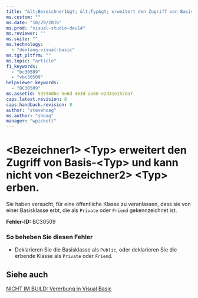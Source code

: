 ```yaml
---
title: "&lt;Bezeichner1&gt; &lt;Typ&gt; erweitert den Zugriff von Basis-&lt;Typ&gt; und kann nicht von &lt;Bezeichner2&gt; &lt;Typ&gt; erben. | Microsoft Docs"
ms.custom: ""
ms.date: "10/29/2016"
ms.prod: "visual-studio-dev14"
ms.reviewer: ""
ms.suite: ""
ms.technology: 
  - "devlang-visual-basic"
ms.tgt_pltfrm: ""
ms.topic: "article"
f1_keywords: 
  - "bc30509"
  - "vbc30509"
helpviewer_keywords: 
  - "BC30509"
ms.assetid: 53594d6e-5e6d-463d-aa68-e2d41e152da7
caps.latest.revision: 8
caps.handback.revision: 8
author: "stevehoag"
ms.author: "shoag"
manager: "wpickett"
---
```

# &lt;Bezeichner1&gt; &lt;Typ&gt; erweitert den Zugriff von Basis-&lt;Typ&gt; und kann nicht von &lt;Bezeichner2&gt; &lt;Typ&gt; erben.
Sie haben versucht, für eine öffentliche Klasse zu veranlassen, dass sie von einer Basisklasse erbt, die als `Private` oder `Friend` gekennzeichnet ist.  
  
 **Fehler\-ID:** BC30509  
  
### So beheben Sie diesen Fehler  
  
-   Deklarieren Sie die Basisklasse als `Public`, oder deklarieren Sie die erbende Klasse als `Private` oder `Friend`.  
  
## Siehe auch  
 [NICHT IM BUILD: Vererbung in Visual Basic](http://msdn.microsoft.com/de-de/e5e6e240-ed31-4657-820c-079b7c79313c)